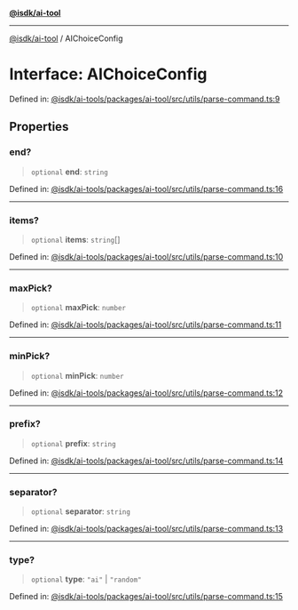 [**@isdk/ai-tool**](../README.md)

***

[@isdk/ai-tool](../globals.md) / AIChoiceConfig

# Interface: AIChoiceConfig

Defined in: [@isdk/ai-tools/packages/ai-tool/src/utils/parse-command.ts:9](https://github.com/isdk/ai-tool.js/blob/e883e341c67e937e7d3a3e95e8bc56844896f5a3/src/utils/parse-command.ts#L9)

## Properties

### end?

> `optional` **end**: `string`

Defined in: [@isdk/ai-tools/packages/ai-tool/src/utils/parse-command.ts:16](https://github.com/isdk/ai-tool.js/blob/e883e341c67e937e7d3a3e95e8bc56844896f5a3/src/utils/parse-command.ts#L16)

***

### items?

> `optional` **items**: `string`[]

Defined in: [@isdk/ai-tools/packages/ai-tool/src/utils/parse-command.ts:10](https://github.com/isdk/ai-tool.js/blob/e883e341c67e937e7d3a3e95e8bc56844896f5a3/src/utils/parse-command.ts#L10)

***

### maxPick?

> `optional` **maxPick**: `number`

Defined in: [@isdk/ai-tools/packages/ai-tool/src/utils/parse-command.ts:11](https://github.com/isdk/ai-tool.js/blob/e883e341c67e937e7d3a3e95e8bc56844896f5a3/src/utils/parse-command.ts#L11)

***

### minPick?

> `optional` **minPick**: `number`

Defined in: [@isdk/ai-tools/packages/ai-tool/src/utils/parse-command.ts:12](https://github.com/isdk/ai-tool.js/blob/e883e341c67e937e7d3a3e95e8bc56844896f5a3/src/utils/parse-command.ts#L12)

***

### prefix?

> `optional` **prefix**: `string`

Defined in: [@isdk/ai-tools/packages/ai-tool/src/utils/parse-command.ts:14](https://github.com/isdk/ai-tool.js/blob/e883e341c67e937e7d3a3e95e8bc56844896f5a3/src/utils/parse-command.ts#L14)

***

### separator?

> `optional` **separator**: `string`

Defined in: [@isdk/ai-tools/packages/ai-tool/src/utils/parse-command.ts:13](https://github.com/isdk/ai-tool.js/blob/e883e341c67e937e7d3a3e95e8bc56844896f5a3/src/utils/parse-command.ts#L13)

***

### type?

> `optional` **type**: `"ai"` \| `"random"`

Defined in: [@isdk/ai-tools/packages/ai-tool/src/utils/parse-command.ts:15](https://github.com/isdk/ai-tool.js/blob/e883e341c67e937e7d3a3e95e8bc56844896f5a3/src/utils/parse-command.ts#L15)
